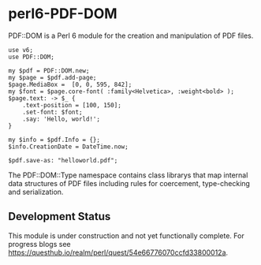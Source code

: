 # perl6-PDF-DOM

PDF::DOM is a Perl 6 module for the creation and manipulation of PDF files.

```
use v6;
use PDF::DOM;

my $pdf = PDF::DOM.new;
my $page = $pdf.add-page;
$page.MediaBox =  [0, 0, 595, 842];
my $font = $page.core-font( :family<Helvetica>, :weight<bold> );
$page.text: -> $_ {
    .text-position = [100, 150];
    .set-font: $font;
    .say: 'Hello, world!';
}

my $info = $pdf.Info = {};
$info.CreationDate = DateTime.now;

$pdf.save-as: "helloworld.pdf";
```

The PDF::DOM::Type namespace contains class librarys that map
internal data structures of PDF files including rules for coercement, type-checking and
serialization.

## Development Status

This module is under construction and not yet functionally complete. For progress
blogs see https://questhub.io/realm/perl/quest/54e66776070ccfd33800012a.
